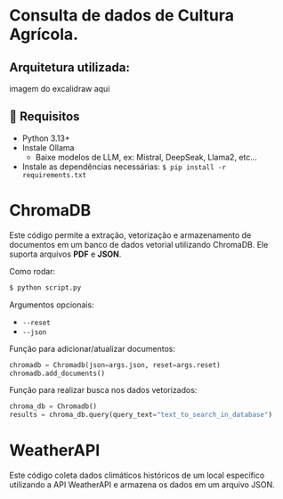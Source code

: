 # Consulta de dados de Cultura Agrícola.

## Arquitetura utilizada:
imagem do excalidraw aqui

## 📌 Requisitos

- Python 3.13+
- Instale Ollama
  - Baixe modelos de LLM, ex: Mistral, DeepSeak, Llama2, etc...
- Instale as dependências necessárias: `$ pip install -r requirements.txt`


# ChromaDB

Este código permite a extração, vetorização e armazenamento de documentos em um banco de dados vetorial utilizando ChromaDB. Ele suporta arquivos **PDF** e **JSON**.

Como rodar:
```sh
$ python script.py 
```

Argumentos opcionais:
 - `--reset`
 - `--json`

Função para adicionar/atualizar documentos:
```python
chromadb = Chromadb(json=args.json, reset=args.reset)
chromadb.add_documents()
```

Função para realizar busca nos dados vetorizados:
```python
chroma_db = Chromadb()
results = chroma_db.query(query_text="text_to_search_in_database")
```

# WeatherAPI

Este código coleta dados climáticos históricos de um local específico utilizando a API WeatherAPI e armazena os dados em um arquivo JSON.

